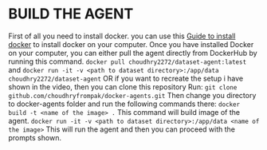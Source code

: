 # BUILD THE AGENT
First of all you need to install docker. you can use this [Guide to install docker](https://docs.docker.com/engine/install/) to install docker on your computer.
Once you have installed Docker on your computer, you can either pull the agent directly from DockerHub by running this command.
`docker pull choudhry2272/dataset-agent:latest`
and
`docker run -it -v <path to dataset directory>:/app/data choudhry2272/dataset-agent`
OR if you want to recreate the setup i have shown in the video, then you can clone this repository
Run:
`git clone github.com/choudhryfrompak/docker-agents.git`
Then change you directory to docker-agents folder and run the following commands there:
`docker build -t <name of the image> .`
This command will build image of the agent.
`docker run -it -v <path to dataset directory>:/app/data <name of the image>`
This will run the agent and then you can proceed with the prompts shown.
